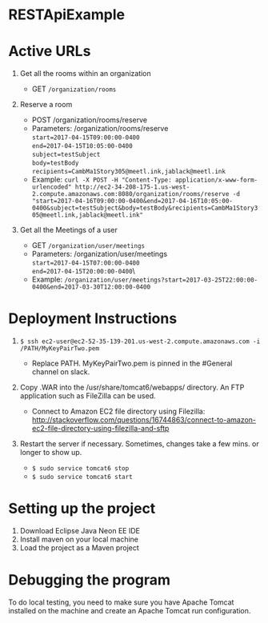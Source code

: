 # RESTApiExample

# Active URLs

1. Get all the rooms within an organization
	- GET `/organization/rooms`

2. Reserve a room
	- POST /organization/rooms/reserve
	- Parameters: /organization/rooms/reserve\
	`start=2017-04-15T09:00:00-0400`\
	`end=2017-04-15T10:05:00-0400`\
	`subject=testSubject`\
	`body=testBody`\
	`recipients=CambMa1Story305@meetl.ink,jablack@meetl.ink`
	- Example: `curl -X POST -H "Content-Type: application/x-www-form-urlencoded" http://ec2-34-208-175-1.us-west-2.compute.amazonaws.com:8080/organization/rooms/reserve -d "start=2017-04-16T09:00:00-0400&end=2017-04-16T10:05:00-0400&subject=testSubject&body=testBody&recipients=CambMa1Story305@meetl.ink,jablack@meetl.ink"`

3. Get all the Meetings of a user
	- GET `/organization/user/meetings`
	- Parameters: /organization/user/meetings\
	`start=2017-04-15T07:00:00-0400`\
	`end=2017-04-15T20:00:00-0400`\
	- Example: `/organization/user/meetings?start=2017-03-25T22:00:00-0400&end=2017-03-30T12:00:00-0400`
 


# Deployment Instructions

1. `$ ssh ec2-user@ec2-52-35-139-201.us-west-2.compute.amazonaws.com -i /PATH/MyKeyPairTwo.pem`
	- Replace PATH. MyKeyPairTwo.pem is pinned in the #General channel on slack.

2. Copy .WAR into the /usr/share/tomcat6/webapps/ directory. An FTP application such as FileZilla can be used. 
	- Connect to Amazon EC2 file directory using Filezilla: http://stackoverflow.com/questions/16744863/connect-to-amazon-ec2-file-directory-using-filezilla-and-sftp

3. Restart the server if necessary. Sometimes, changes take a few mins. or longer to show up.
	- `$ sudo service tomcat6 stop`
	- `$ sudo service tomcat6 start`


# Setting up the project

1. Download Eclipse Java Neon EE IDE
2. Install maven on your local machine
3. Load the project as a Maven project

# Debugging the program

To do local testing, you need to make sure you have Apache Tomcat installed on the machine and create an Apache Tomcat run configuration. 
